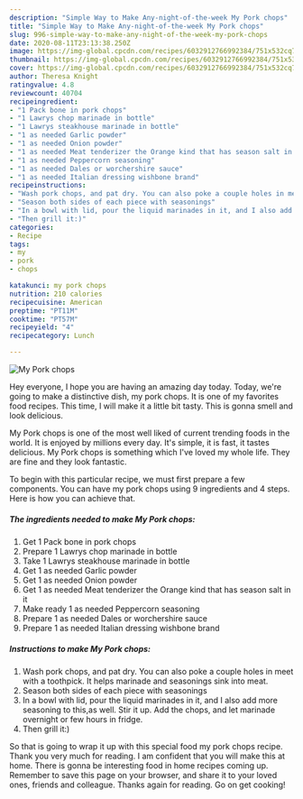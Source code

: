 ```yaml
---
description: "Simple Way to Make Any-night-of-the-week My Pork chops"
title: "Simple Way to Make Any-night-of-the-week My Pork chops"
slug: 996-simple-way-to-make-any-night-of-the-week-my-pork-chops
date: 2020-08-11T23:13:38.250Z
image: https://img-global.cpcdn.com/recipes/6032912766992384/751x532cq70/my-pork-chops-recipe-main-photo.jpg
thumbnail: https://img-global.cpcdn.com/recipes/6032912766992384/751x532cq70/my-pork-chops-recipe-main-photo.jpg
cover: https://img-global.cpcdn.com/recipes/6032912766992384/751x532cq70/my-pork-chops-recipe-main-photo.jpg
author: Theresa Knight
ratingvalue: 4.8
reviewcount: 40704
recipeingredient:
- "1 Pack bone in pork chops"
- "1 Lawrys chop marinade in bottle"
- "1 Lawrys steakhouse marinade in bottle"
- "1 as needed Garlic powder"
- "1 as needed Onion powder"
- "1 as needed Meat tenderizer the Orange kind that has season salt in it"
- "1 as needed Peppercorn seasoning"
- "1 as needed Dales or worchershire sauce"
- "1 as needed Italian dressing wishbone brand"
recipeinstructions:
- "Wash pork chops, and pat dry. You can also poke a couple holes in meet with a toothpick. It helps marinade and seasonings sink into meat."
- "Season both sides of each piece with seasonings"
- "In a bowl with lid, pour the liquid marinades in it, and I also add more seasoning to this,as well. Stir it up. Add the chops, and let marinade overnight or few hours in fridge."
- "Then grill it:)"
categories:
- Recipe
tags:
- my
- pork
- chops

katakunci: my pork chops 
nutrition: 210 calories
recipecuisine: American
preptime: "PT11M"
cooktime: "PT57M"
recipeyield: "4"
recipecategory: Lunch

---
```



![My Pork chops](https://img-global.cpcdn.com/recipes/6032912766992384/751x532cq70/my-pork-chops-recipe-main-photo.jpg)

Hey everyone, I hope you are having an amazing day today. Today, we're going to make a distinctive dish, my pork chops. It is one of my favorites food recipes. This time, I will make it a little bit tasty. This is gonna smell and look delicious.

My Pork chops is one of the most well liked of current trending foods in the world. It is enjoyed by millions every day. It's simple, it is fast, it tastes delicious. My Pork chops is something which I've loved my whole life. They are fine and they look fantastic.




To begin with this particular recipe, we must first prepare a few components. You can have my pork chops using 9 ingredients and 4 steps. Here is how you can achieve that.

<!--inarticleads1-->

##### The ingredients needed to make My Pork chops:

1. Get 1 Pack bone in pork chops
1. Prepare 1 Lawrys chop marinade in bottle
1. Take 1 Lawrys steakhouse marinade in bottle
1. Get 1 as needed Garlic powder
1. Get 1 as needed Onion powder
1. Get 1 as needed Meat tenderizer the Orange kind that has season salt in it
1. Make ready 1 as needed Peppercorn seasoning
1. Prepare 1 as needed Dales or worchershire sauce
1. Prepare 1 as needed Italian dressing wishbone brand




<!--inarticleads2-->

##### Instructions to make My Pork chops:

1. Wash pork chops, and pat dry. You can also poke a couple holes in meet with a toothpick. It helps marinade and seasonings sink into meat.
1. Season both sides of each piece with seasonings
1. In a bowl with lid, pour the liquid marinades in it, and I also add more seasoning to this,as well. Stir it up. Add the chops, and let marinade overnight or few hours in fridge.
1. Then grill it:)




So that is going to wrap it up with this special food my pork chops recipe. Thank you very much for reading. I am confident that you will make this at home. There is gonna be interesting food in home recipes coming up. Remember to save this page on your browser, and share it to your loved ones, friends and colleague. Thanks again for reading. Go on get cooking!
